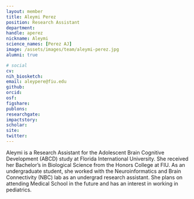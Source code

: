 ```yaml
---
layout: member
title: Aleymi Perez
position: Research Assistant
department:
handle: aperez
nickname: Aleymi
science_names: [Perez AJ]
image: /assets/images/team/aleymi-perez.jpg
alumni: true

# social
cv:
nih_biosketch:
email: aleypere@fiu.edu
github:
orcid:
osf:
figshare:
publons:
researchgate:
impactstory:
scholar:
site:
twitter:
---
```

Aleymi is a Research Assistant for the Adolescent Brain Cognitive Development (ABCD) study at Florida International University. She received her Bachelor’s in Biological Science from the Honors College at FIU. As an undergraduate student, she worked with the Neuroinformatics and Brain Connectivity (NBC) lab as an undergrad research assistant. She plans on attending Medical School in the future and has an interest in working in pediatrics.
